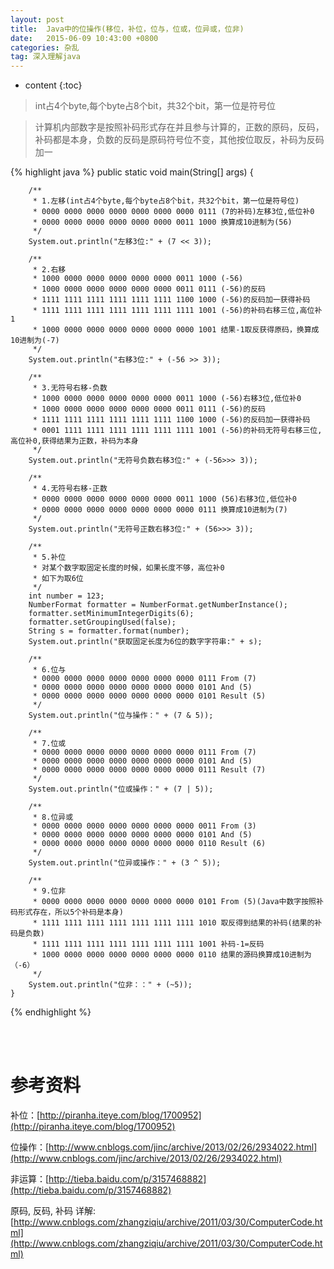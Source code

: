 ```yaml
---
layout: post
title:  Java中的位操作(移位，补位，位与，位或，位异或，位非)
date:   2015-06-09 10:43:00 +0800
categories: 杂乱
tag: 深入理解java
---
```


* content
{:toc}


> int占4个byte,每个byte占8个bit，共32个bit，第一位是符号位

> 计算机内部数字是按照补码形式存在并且参与计算的，正数的原码，反码，补码都是本身，负数的反码是原码符号位不变，其他按位取反，补码为反码加一


{% highlight java %}
public static void main(String[] args) {

		/**
		 * 1.左移(int占4个byte,每个byte占8个bit，共32个bit，第一位是符号位)
		 * 0000 0000 0000 0000 0000 0000 0000 0111 (7的补码)左移3位,低位补0
		 * 0000 0000 0000 0000 0000 0000 0011 1000 换算成10进制为(56)
		 */
		System.out.println("左移3位:" + (7 << 3));

		/**
		 * 2.右移
		 * 1000 0000 0000 0000 0000 0000 0011 1000 (-56)
		 * 1000 0000 0000 0000 0000 0000 0011 0111 (-56)的反码
		 * 1111 1111 1111 1111 1111 1111 1100 1000 (-56)的反码加一获得补码
		 * 1111 1111 1111 1111 1111 1111 1111 1001 (-56)的补码右移三位,高位补1
		 * 1000 0000 0000 0000 0000 0000 0000 1001 结果-1取反获得原码，换算成10进制为(-7)
		 */
		System.out.println("右移3位:" + (-56 >> 3));
		
		/**
		 * 3.无符号右移-负数
		 * 1000 0000 0000 0000 0000 0000 0011 1000 (-56)右移3位,低位补0
		 * 1000 0000 0000 0000 0000 0000 0011 0111 (-56)的反码
		 * 1111 1111 1111 1111 1111 1111 1100 1000 (-56)的反码加一获得补码
		 * 0001 1111 1111 1111 1111 1111 1111 1001 (-56)的补码无符号右移三位,高位补0,获得结果为正数，补码为本身
		 */
		System.out.println("无符号负数右移3位:" + (-56>>> 3));
		
		/**
		 * 4.无符号右移-正数
		 * 0000 0000 0000 0000 0000 0000 0011 1000 (56)右移3位,低位补0
		 * 0000 0000 0000 0000 0000 0000 0000 0111 换算成10进制为(7)
		 */
		System.out.println("无符号正数右移3位:" + (56>>> 3));
		
		/**
		 * 5.补位
		 * 对某个数字取固定长度的时候，如果长度不够，高位补0
		 * 如下为取6位
		 */
		int number = 123;
		NumberFormat formatter = NumberFormat.getNumberInstance();     
		formatter.setMinimumIntegerDigits(6);
		formatter.setGroupingUsed(false);
		String s = formatter.format(number);
		System.out.println("获取固定长度为6位的数字字符串:" + s);

		/**
		 * 6.位与
		 * 0000 0000 0000 0000 0000 0000 0000 0111 From (7)
		 * 0000 0000 0000 0000 0000 0000 0000 0101 And (5)
		 * 0000 0000 0000 0000 0000 0000 0000 0101 Result (5)
		 */
		System.out.println("位与操作：" + (7 & 5));

		/**
		 * 7.位或
		 * 0000 0000 0000 0000 0000 0000 0000 0111 From (7)
		 * 0000 0000 0000 0000 0000 0000 0000 0101 And (5)
		 * 0000 0000 0000 0000 0000 0000 0000 0111 Result (7)
		 */
		System.out.println("位或操作：" + (7 | 5));

		/**
		 * 8.位异或
		 * 0000 0000 0000 0000 0000 0000 0000 0011 From (3)
		 * 0000 0000 0000 0000 0000 0000 0000 0101 And (5)
		 * 0000 0000 0000 0000 0000 0000 0000 0110 Result (6)
		 */
		System.out.println("位异或操作：" + (3 ^ 5));

		/**
		 * 9.位非
		 * 0000 0000 0000 0000 0000 0000 0000 0101 From (5)(Java中数字按照补码形式存在，所以5个补码是本身)
		 * 1111 1111 1111 1111 1111 1111 1111 1010 取反得到结果的补码(结果的补码是负数)
		 * 1111 1111 1111 1111 1111 1111 1111 1001 补码-1=反码
		 * 1000 0000 0000 0000 0000 0000 0000 0110 结果的源码换算成10进制为（-6）
		 */
		System.out.println("位非：：" + (~5));
	}
{% endhighlight %}

<br />
<br />

参考资料
===========================

补位：[http://piranha.iteye.com/blog/1700952](http://piranha.iteye.com/blog/1700952)

位操作：[http://www.cnblogs.com/jinc/archive/2013/02/26/2934022.html](http://www.cnblogs.com/jinc/archive/2013/02/26/2934022.html)

非运算：[http://tieba.baidu.com/p/3157468882](http://tieba.baidu.com/p/3157468882)

原码, 反码, 补码 详解: [http://www.cnblogs.com/zhangziqiu/archive/2011/03/30/ComputerCode.html](http://www.cnblogs.com/zhangziqiu/archive/2011/03/30/ComputerCode.html)
<br />
<br />